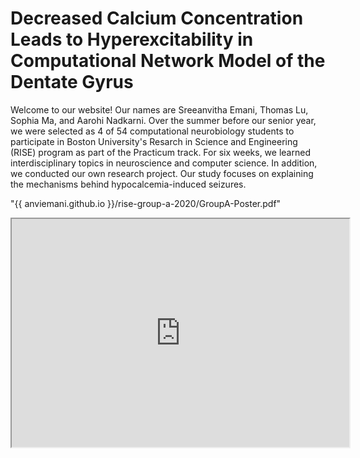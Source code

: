 # Decreased Calcium Concentration Leads to Hyperexcitability in Computational Network Model of the Dentate Gyrus

Welcome to our website! Our names are Sreeanvitha Emani, Thomas Lu, Sophia Ma, and Aarohi Nadkarni. Over the summer before our senior year, we were selected as 4 of 54 computational neurobiology students to participate in Boston University's Resarch in Science and Engineering (RISE) program as part of the Practicum track. For six weeks, we learned interdisciplinary topics in neuroscience and computer science. In addition, we conducted our own research project. Our study focuses on explaining the mechanisms behind hypocalcemia-induced seizures. 


 
"{{ anviemani.github.io }}/rise-group-a-2020/GroupA-Poster.pdf"

<div>
	<iframe src="https://github.com/anviemani/rise-group-a-2020/GroupA-Poster.pdf" height="365" width="540" ></iframe>
	</div>
	
